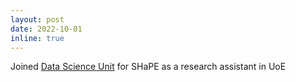 ```yaml
---
layout: post
date: 2022-10-01
inline: true
---
```


Joined [Data Science Unit](https://web.inf.ed.ac.uk/data-science-unit) for SHaPE as a research assistant in UoE

